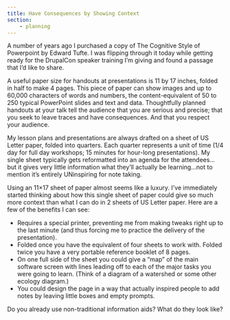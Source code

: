 ```yaml
---
title: Have Consequences by Showing Context
section:
    - planning
---
```


A number of years ago I purchased a copy of The Cognitive Style of Powerpoint by Edward Tufte. I was flipping through it today while getting ready for the DrupalCon speaker training I’m giving and found a passage that I’d like to share.

A useful paper size for handouts at presentations is 11 by 17 inches, folded in half to make 4 pages. This piece of paper can show images and up to 60,000 characters of words and numbers, the content-equivalent of 50 to 250 typical PowerPoint slides and text and data. Thoughtfully planned handouts at your talk tell the audience that you are serious and precise; that you seek to leave traces and have consequences. And that you respect your audience.

My lesson plans and presentations are always drafted on a sheet of US Letter paper, folded into quarters. Each quarter represents a unit of time (1/4 day for full day workshops; 15 minutes for hour-long presentations). My single sheet typically gets reformatted into an agenda for the attendees…but it gives very little information what they’ll actually be learning…not to mention it’s entirely UNinspiring for note taking.

Using an 11×17 sheet of paper almost seems like a luxury. I’ve immediately started thinking about how this single sheet of paper could give so much more context than what I can do in 2 sheets of US Letter paper. Here are a few of the benefits I can see:

- Requires a special printer, preventing me from making tweaks right up to the last minute (and thus forcing me to practice the delivery of the presentation).
- Folded once you have the equivalent of four sheets to work with. Folded twice you have a very portable reference booklet of 8 pages.
- On one full side of the sheet you could give a “map” of the main software screen with lines leading off to each of the major tasks you were going to learn. (Think of a diagram of a watershed or some other ecology diagram.)
- You could design the page in a way that actually inspired people to add notes by leaving little boxes and empty prompts.

Do you already use non-traditional information aids? What do they look like?
